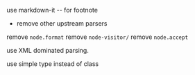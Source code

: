 use markdown-it -- for footnote

- remove other upstream parsers

remove `node.format`
remove `node-visitor/`
remove `node.accept`

use XML dominated parsing.

use simple type instead of class
